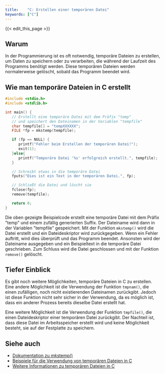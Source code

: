 ```yaml
---
title:    "C: Erstellen einer temporären Datei"
keywords: ["C"]
---
```


{{< edit_this_page >}}

## Warum
In der Programmierung ist es oft notwendig, temporäre Dateien zu erstellen, um Daten zu speichern oder zu verarbeiten, die während der Laufzeit des Programms benötigt werden. Diese temporären Dateien werden normalerweise gelöscht, sobald das Programm beendet wird.

## Wie man temporäre Dateien in C erstellt

```C
#include <stdio.h>
#include <stdlib.h>

int main() {
   // Erstellt eine temporäre Datei mit dem Präfix "temp"
   // und speichert den Dateinamen in der Variablen "tempfile"
   char tempfile[] = "tempXXXXXX";
   FILE *fp = mkstemp(tempfile);

   if (fp == NULL) {
      printf("Fehler beim Erstellen der temporären Datei!");
      exit(1);
   }else{
      printf("Temporäre Datei '%s' erfolgreich erstellt.", tempfile);
   }

   // Schreibt etwas in die temporäre Datei
   fputs("Dies ist ein Text in der temporären Datei.", fp);

   // Schließt die Datei und löscht sie
   fclose(fp);
   remove(tempfile);

   return 0;
}
```

Die oben gezeigte Beispielcode erstellt eine temporäre Datei mit dem Präfix "temp" und einem zufällig generierten Suffix. Der Dateiname wird dann in der Variablen "tempfile" gespeichert. Mit der Funktion `mkstemp()` wird die Datei erstellt und ein Dateideskriptor wird zurückgegeben. Wenn ein Fehler auftritt, wird dies überprüft und das Programm beendet. Ansonsten wird der Dateiname ausgegeben und ein Beispieltext in die temporäre Datei geschrieben. Zum Schluss wird die Datei geschlossen und mit der Funktion `remove()` gelöscht.

## Tiefer Einblick
Es gibt noch weitere Möglichkeiten, temporäre Dateien in C zu erstellen. Eine andere Möglichkeit ist die Verwendung der Funktion `tmpnam()`, die einen zufälligen, noch nicht existierenden Dateinamen zurückgibt. Jedoch ist diese Funktion nicht sehr sicher in der Verwendung, da es möglich ist, dass ein anderer Prozess bereits dieselbe Datei erstellt hat.

Eine weitere Möglichkeit ist die Verwendung der Funktion `tmpfile()`, die einen Dateideskriptor einer temporären Datei zurückgibt. Der Nachteil ist, dass diese Datei im Arbeitsspeicher erstellt wird und keine Möglichkeit besteht, sie auf der Festplatte zu speichern.

## Siehe auch
- [Dokumentation zu mkstemp()](https://www.gnu.org/software/libc/manual/html_node/Temporary-Files.html)
- [Beispiele für die Verwendung von temporären Dateien in C](https://www.geeksforgeeks.org/temporary-file-creation-in-c/)
- [Weitere Informationen zu temporären Dateien in C](https://c-for-dummies.com/blog/?p=3131)